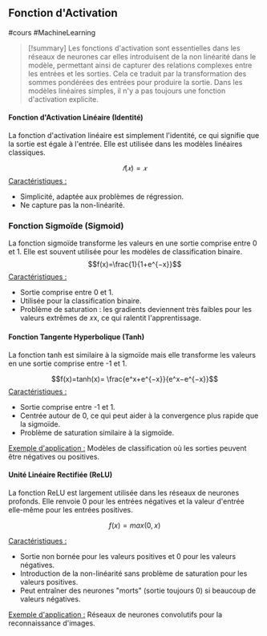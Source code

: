 
## <span class="h2">Fonction d'Activation </span>

#cours #MachineLearning 

> [!summary] 
> Les fonctions d'activation sont essentielles dans les réseaux de neurones car elles introduisent de la non linéarité dans le modèle, permettant ainsi de capturer des relations complexes entre les entrées et les sorties. Cela ce traduit par la transformation des sommes pondérées des entrées pour produire la sortie. Dans les modèles linéaires simples, il n'y a pas toujours une fonction d'activation explicite. 


#### <span class="h4">Fonction d'Activation Linéaire (Identité)</span>

La fonction d'activation linéaire est simplement l'identité, ce qui signifie que la sortie est égale à l'entrée. Elle est utilisée dans les modèles linéaires classiques.

$$𝑓(𝑥)=𝑥$$
<u>Caractéristiques :</u> 

- Simplicité, adaptée aux problèmes de régression.
- Ne capture pas la non-linéarité.



### <span class="h4">Fonction Sigmoïde (Sigmoid)</span>

La fonction sigmoïde transforme les valeurs en une sortie comprise entre 0 et 1. Elle est souvent utilisée pour les modèles de classification binaire.
 $$f(x)=\frac{1}{1+e^{−x}}​​$$
<u>Caractéristiques :</u>

- Sortie comprise entre 0 et 1.
- Utilisée pour la classification binaire.
- Problème de saturation : les gradients deviennent très faibles pour les valeurs extrêmes de 𝑥x, ce qui ralentit l'apprentissage.




#### <span class="h4">Fonction Tangente Hyperbolique (Tanh)</span>

La fonction tanh est similaire à la sigmoïde mais elle transforme les valeurs en une sortie comprise entre -1 et 1.

$$f(x)=tanh(x)= \frac{e^x+e^{−x}}{e^x−e^{−x}}​$$
<u>Caractéristiques :</u>

- Sortie comprise entre -1 et 1.
- Centrée autour de 0, ce qui peut aider à la convergence plus rapide que la sigmoïde.
- Problème de saturation similaire à la sigmoïde.

<u>Exemple d'application :</u> Modèles de classification où les sorties peuvent être négatives ou positives.





#### <span class="h4">Unité Linéaire Rectifiée (ReLU)</span>

La fonction ReLU est largement utilisée dans les réseaux de neurones profonds. Elle renvoie 0 pour les entrées négatives et la valeur d'entrée elle-même pour les entrées positives.

$$f(x)=max(0,x)$$

<u>Caractéristiques :</u>

- Sortie non bornée pour les valeurs positives et 0 pour les valeurs négatives.
- Introduction de la non-linéarité sans problème de saturation pour les valeurs positives.
- Peut entraîner des neurones "morts" (sortie toujours 0) si beaucoup de valeurs négatives.

<u>Exemple d'application :</u> Réseaux de neurones convolutifs pour la reconnaissance d'images.

